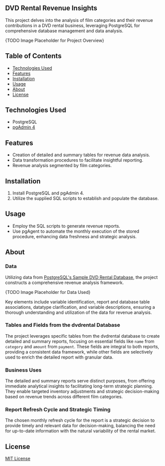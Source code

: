 ## DVD Rental Revenue Insights

This project delves into the analysis of film categories and their revenue contributions in a DVD rental business, leveraging PostgreSQL for comprehensive database management and data analysis.

{TODO Image Placeholder for Project Overview}

## Table of Contents
- [Technologies Used](#technologies-used)
- [Features](#features)
- [Installation](#installation)
- [Usage](#usage)
- [About](#about)
- [License](#license)

## Technologies Used
- PostgreSQL
- [pgAdmin 4](https://www.pgadmin.org/download/)

## Features
- Creation of detailed and summary tables for revenue data analysis.
- Data transformation procedures to facilitate insightful reporting.
- Revenue analysis segmented by film categories.

## Installation
1. Install PostgreSQL and pgAdmin 4.
2. Utilize the supplied SQL scripts to establish and populate the database.

## Usage
- Employ the SQL scripts to generate revenue reports.
- Use pgAgent to automate the monthly execution of the stored procedure, enhancing data freshness and strategic analysis.

## About

### Data
Utilizing data from [PostgreSQL's Sample DVD Rental Database](https://www.postgresqltutorial.com/postgresql-getting-started/postgresql-sample-database/), the project constructs a comprehensive revenue analysis framework.

{TODO Image Placeholder for Data Used}

Key elements include variable identification, report and database table associations, datatype clarification, and variable descriptions, ensuring a thorough understanding and utilization of the data for revenue analysis.

### Tables and Fields from the dvdrental Database
The project leverages specific tables from the dvdrental database to create detailed and summary reports, focusing on essential fields like `name` from `category` and `amount` from `payment`. These fields are integral to both reports, providing a consistent data framework, while other fields are selectively used to enrich the detailed report with granular data.

### Business Uses
The detailed and summary reports serve distinct purposes, from offering immediate analytical insights to facilitating long-term strategic planning. They enable targeted inventory adjustments and strategic decision-making based on revenue trends across different film categories.

### Report Refresh Cycle and Strategic Timing
The chosen monthly refresh cycle for the report is a strategic decision to provide timely and relevant data for decision-making, balancing the need for up-to-date information with the natural variability of the rental market.

## License
[MIT License](LICENSE)
